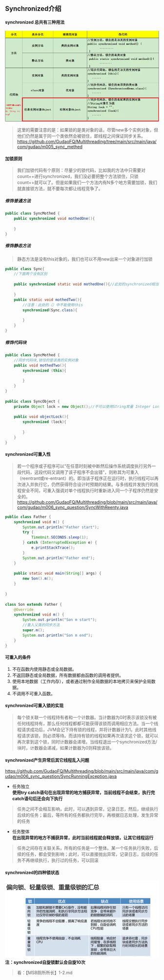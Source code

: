## Synchronized介绍
#### synchronized 总共有三种用法
![multithreading-synchromized.jpg](../resource/multithreading/multithreading-synchronized.jpg)
> 这里的需要注意的是：如果锁的是类对象的话，尽管new多个实例对象，但他们仍然是属于同一个类依然会被锁住，即线程之间保证同步关系。
<https://github.com/GudaoFQ/Multithreading/tree/main/src/main/java/com/gudao/m005_sync_methed>

#### 加锁原则
> 我们加锁代码有个原则：尽量少的锁代码，比如我的方法中只需要对count++进行synchronized，我们没必要把整个方法锁住，只锁count++就可以了。但是如果我们一个方法内有N多个地方需要加锁，我们就直接锁方法，就不要每次都让线程竞争了。

##### 修饰普通方法
```java
public class SyncMothed {
    public synchronized void mothedOne(){
       
    }
}
```
##### 修饰静态方法
> 静态方法是没有this对象的，我们也可以不用new出来一个对象进行加锁
```java
public class Sync{
    //下面两个没有区别
    
    public synchronized static void mothedOne(){//此处的synchronized相当于synchronized(Sync.class){}
        
    }
    public static void mothedTwo(){
        //注意：此处的（）中不能使用this
        synchronized(Sync.class){
            
        }
    }
}
```
##### 修饰代码块
```java
public class SyncMothed {
    //同步代码块,锁住的是该类的实例对象
    public void mothedTwo(){
        synchronized (this){
            
        }
    }
}

public class SyncObject {
    private Object lock = new Object();//不可以使用String常量 Integer Long
    
    public void objectLock(){
        synchronized (lock){
        
        }
    }
}
```

#### synchronized可重入性
> 若一个程序或子程序可以“在任意时刻被中断然后操作系统调度执行另外一段代码，这段代码又调用了该子程序不会出错”，则称其为可重入（reentrant或re-entrant）的。即当该子程序正在运行时，执行线程可以再次进入并执行它，仍然获得符合设计时预期的结果。与多线程并发执行的线程安全不同，可重入强调对单个线程执行时重新进入同一个子程序仍然是安全的。
<https://github.com/GudaoFQ/Multithreading/blob/main/src/main/java/com/gudao/m006_sync_question/SyncWithReenty.java>

```java
public class Father {
	synchronized void m() {
		System.out.println("Father start");
		try {
			TimeUnit.SECONDS.sleep(1);
		} catch (InterruptedException e) {
			e.printStackTrace();
		}
		System.out.println("Father end");
	}
	
	public static void main(String[] args) {
		new Son().m();
	}
	
}

class Son extends Father {
	@Override
	synchronized void m() {
		System.out.println("Son m start");
		//重入父类的同步方法
		super.m();
		System.out.println("Son m end");
	}
}
```

#### 可重入的条件
1. 不在函数内使用静态或全局数据。
2. 不返回静态或全局数据，所有数据都由函数的调用者提供。
3. 使用本地数据（工作内存），或者通过制作全局数据的本地拷贝来保护全局数据。
4. 不调用不可重入函数。

#### synchronized可重入锁的实现
> 每个锁关联一个线程持有者和一个计数器。当计数器为0时表示该锁没有被任何线程持有，那么任何线程都都可能获得该锁而调用相应方法。当一个线程请求成功后，JVM会记下持有锁的线程，并将计数器计为1。此时其他线程请求该锁，则必须等待。而该持有锁的线程如果再次请求这个锁，就可以再次拿到这个锁，同时计数器会递增。当线程退出一个synchronized方法/块时，计数器会递减，如果计数器为0则释放该锁。

#### synchronized产生异常后其它线程乱入问题
<https://github.com/GudaoFQ/Multithreading/blob/main/src/main/java/com/gudao/m006_sync_question/SyncRunningException.java>
* 任务独立<br>
**使用try catch语句在出现异常的地方捕获异常，当前线程不会结束，执行完catch语句后还会向下执行**
> 任务之间不会相互影响，此时，可以遇到异常，记录日志，然后，继续执行后续的任务；最后，等所有的任务都执行完毕，再根据日志处理，发生异常的任务

* 任务整体<br>
**在出现异常的地方不捕获异常，此时当前线程就会释放锁，让其它线程运行**
> 任务之间存在关联关系，所有的任务是一个整体。某一个任务执行失败，后续的任务，都会受到影响；此时，可以直接抛出异常，记录日志，后续的任务不再继续执行，执行过的任务，可以回滚

#### synchronized的四种锁状态
![multithreading-锁的四种状态.jpg](../resource/multithreading/multithreading-锁的四种状态.jpg)
**注：synchronized自旋锁默认会自旋10次**
> 看：【MSB厕所所长】1-2.md